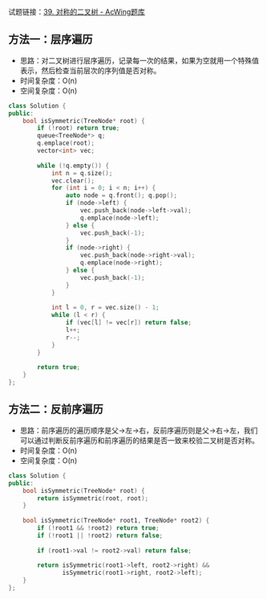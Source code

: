 试题链接：[39. 对称的二叉树 - AcWing题库](https://www.acwing.com/problem/content/description/38/)

## 方法一：层序遍历

- 思路：对二叉树进行层序遍历，记录每一次的结果，如果为空就用一个特殊值表示，然后检查当前层次的序列值是否对称。
- 时间复杂度：O(n)
- 空间复杂度：O(n)

```cpp
class Solution {
public:
    bool isSymmetric(TreeNode* root) {
        if (!root) return true;
        queue<TreeNode*> q;
        q.emplace(root);
        vector<int> vec;
        
        while (!q.empty()) {
            int n = q.size();
            vec.clear();
            for (int i = 0; i < n; i++) {
                auto node = q.front(); q.pop();
                if (node->left) {
                    vec.push_back(node->left->val);
                    q.emplace(node->left);
                } else {
                    vec.push_back(-1);
                }
                if (node->right) {
                    vec.push_back(node->right->val);
                    q.emplace(node->right);
                } else {
                    vec.push_back(-1);
                }
            }
            
            int l = 0, r = vec.size() - 1;
            while (l < r) {
                if (vec[l] != vec[r]) return false;
                l++;
                r--;
            }
        }
        
        return true;
    }
};
```

## 方法二：反前序遍历

- 思路：前序遍历的遍历顺序是父->左->右，反前序遍历则是父->右->左，我们可以通过判断反前序遍历和前序遍历的结果是否一致来校验二叉树是否对称。
- 时间复杂度：O(n)
- 空间复杂度：O(n)

```cpp
class Solution {
public:
    bool isSymmetric(TreeNode* root) {
        return isSymmetric(root, root);
    }
    
    bool isSymmetric(TreeNode* root1, TreeNode* root2) {
        if (!root1 && !root2) return true;
        if (!root1 || !root2) return false;
        
        if (root1->val != root2->val) return false;
        
        return isSymmetric(root1->left, root2->right) &&
               isSymmetric(root1->right, root2->left);
    }
};
```
